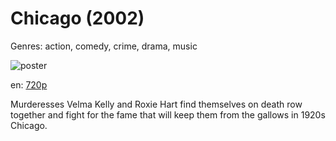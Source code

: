 # Chicago (2002)

Genres: action, comedy, crime, drama, music

![poster](http://image.tmdb.org/t/p/w500/18pCc2XZ5MO7wsywOYEbhoeuxNw.jpg)

en:
  [720p](magnet:?xt=urn:btih:F86DE694E9011D927719C6EF0DF7012BBB1A5E62&tr=udp://glotorrents.pw:6969/announce&tr=udp://tracker.opentrackr.org:1337/announce&tr=udp://torrent.gresille.org:80/announce&tr=udp://tracker.openbittorrent.com:80&tr=udp://tracker.coppersurfer.tk:6969&tr=udp://tracker.leechers-paradise.org:6969&tr=udp://p4p.arenabg.ch:1337&tr=udp://tracker.internetwarriors.net:1337)
  


Murderesses Velma Kelly and Roxie Hart find themselves on death row together and fight for the fame that will keep them from the gallows in 1920s Chicago.